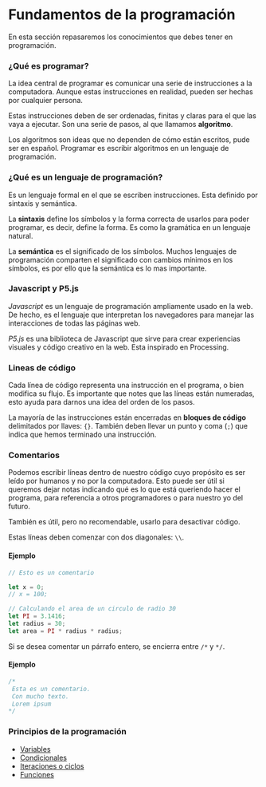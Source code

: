 # Fundamentos de la programación

En esta sección repasaremos los conocimientos que debes tener en
programación.

### ¿Qué es programar?

La idea central de programar es comunicar una serie de instrucciones a la computadora. Aunque estas instrucciones en realidad, pueden ser hechas por cualquier persona.

Estas instrucciones deben de ser ordenadas, finitas y claras para el que las vaya a ejecutar. Son una serie de pasos, al que llamamos **algoritmo**.

Los algoritmos son ideas que no dependen de cómo están escritos, pude ser en español. Programar es escribir algoritmos en un lenguaje de programación.

### ¿Qué es un lenguaje de programación?

Es un lenguaje formal en el que se escriben instrucciones. Esta definido por sintaxis y semántica.

La **sintaxis** define los símbolos y la forma correcta de usarlos para poder programar, es decir, define la forma. Es como la gramática en un lenguaje natural.

La **semántica** es el significado de los símbolos. Muchos lenguajes de programación comparten el significado con cambios mínimos en los símbolos, es por ello que la semántica es lo mas importante.

### Javascript y P5.js

_Javascript_ es un lenguaje de programación ampliamente usado en la web. De hecho, es el lenguaje que interpretan los navegadores para manejar las interacciones de todas las páginas web.

_P5.js_ es una biblioteca de Javascript que sirve para crear experiencias visuales y código creativo en la web. Esta inspirado en Processing.

### Lineas de código

Cada línea de código representa una instrucción en el programa, o bien modifica su flujo. Es importante que notes que las líneas están numeradas, esto ayuda para darnos una idea del orden de los pasos.

La mayoría de las instrucciones están encerradas en **bloques de código** delimitados por llaves: `{}`. También deben llevar un punto y coma (`;`) que indica que hemos terminado una instrucción.

### Comentarios

Podemos escribir líneas dentro de nuestro código cuyo propósito es ser leído por humanos y no por la computadora. Esto puede ser útil si queremos dejar notas indicando qué es lo que está queriendo hacer el programa, para referencia a otros programadores o para nuestro yo del futuro.

También es útil, pero no recomendable, usarlo para desactivar código.

Estas líneas deben comenzar con dos diagonales: `\\`.

#### Ejemplo

```js
// Esto es un comentario

let x = 0;
// x = 100;

// Calculando el area de un circulo de radio 30
let PI = 3.1416;
let radius = 30;
let area = PI * radius * radius;
```

Si se desea comentar un párrafo entero, se encierra entre `/*` y `*/`.

#### Ejemplo

```js
/*
 Esta es un comentario.
 Con mucho texto.
 Lorem ipsum
*/
```

### Principios de la programación

- [Variables](./variables.md)
- [Condicionales](./conditionals.md)
- [Iteraciones o ciclos](./loops.md)
- [Funciones](./functions.md)
